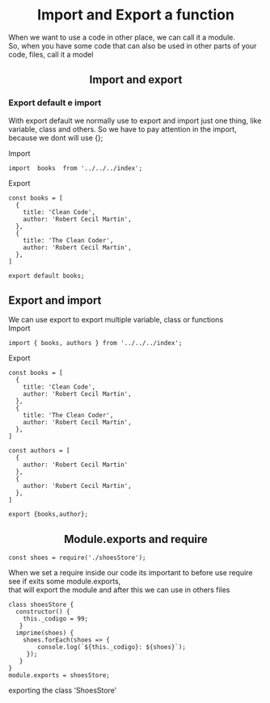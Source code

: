 <h1 align ="center"> Import and Export a function </h1>


When we want to use a code in other place, we can call it a module.<br>
So, when you have some code that can also be used in other parts of your code, files, call it a model

<h2 align ="center">Import and export</h2>
<h3> Export default e import </h2>
With export default we normally use to export and import just one thing, like variable, class and others. So we have to pay attention in the import, because we dont will use {}; 
<br>

Import
```
import  books  from '../../../index';
```

Export
```
const books = [
  {
    title: 'Clean Code',
    author: 'Robert Cecil Martin',
  },
  {
    title: 'The Clean Coder',
    author: 'Robert Cecil Martin',
  },
]

export default books;
```

<h2>Export and import</h2>
We can use  export to export multiple variable, class or functions
<br>
Import


```
import { books, authors } from '../../../index';
```
Export


```
const books = [
  {
    title: 'Clean Code',
    author: 'Robert Cecil Martin',
  },
  {
    title: 'The Clean Coder',
    author: 'Robert Cecil Martin',
  },
]

const authors = [
  {
    author: 'Robert Cecil Martin'
  },
  {
    author: 'Robert Cecil Martin',
  },
]

export {books,author};
```

<h2 align ="center"> Module.exports and require </h2>


```
const shoes = require('./shoesStore');
```

When we set a require inside our code its important to before use require see if exits some module.exports,<br> that will export the module and after this  we can use in others files

```
class shoesStore {
  constructor() {
    this._codigo = 99;
   }
  imprime(shoes) {
    shoes.forEach(shoes => {
        console.log(`${this._codigo}: ${shoes}`);
     });
   }
}
module.exports = shoesStore; 
```


exporting the class 'ShoesStore'
